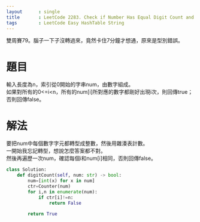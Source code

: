 ```yaml
--- 
layout      : single
title       : LeetCode 2283. Check if Number Has Equal Digit Count and Digit Value
tags        : LeetCode Easy HashTable String
---
```

雙周賽79。腦子一下子沒轉過來，竟然卡住7分鐘才想通，原來是型別錯誤。

# 題目
輸入長度為n，索引從0開始的字串num，由數字組成。  
如果對所有的0<=i<n，所有的num[i]所對應的數字都剛好出現i次，則回傳true；否則回傳false。  

# 解法
要把num中每個數字字元都轉型成整數，然後用雜湊表計數。  
一開始我忘記轉型，想說怎麼答案都不對。  
然後再遍歷一次num，確認每個i和num[i]相同，否則回傳false。  

```python
class Solution:
    def digitCount(self, num: str) -> bool:
        num=[int(x) for x in num]
        ctr=Counter(num)
        for i,n in enumerate(num):
            if ctr[i]!=n:
                return False
            
        return True
```
